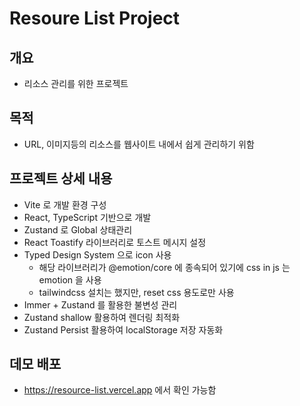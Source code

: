 # Resoure List Project

## 개요

- 리소스 관리를 위한 프로젝트

## 목적

- URL, 이미지등의 리소스를 웹사이트 내에서 쉽게 관리하기 위함

## 프로젝트 상세 내용

- Vite 로 개발 환경 구성
- React, TypeScript 기반으로 개발
- Zustand 로 Global 상태관리
- React Toastify 라이브러리로 토스트 메시지 설정
- Typed Design System 으로 icon 사용
  - 해당 라이브러리가 @emotion/core 에 종속되어 있기에 css in js 는 emotion 을 사용
  - tailwindcss 설치는 했지만, reset css 용도로만 사용
- Immer + Zustand 를 활용한 불변성 관리
- Zustand shallow 활용하여 렌더링 최적화
- Zustand Persist 활용하여 localStorage 저장 자동화

## 데모 배포

- https://resource-list.vercel.app 에서 확인 가능함
